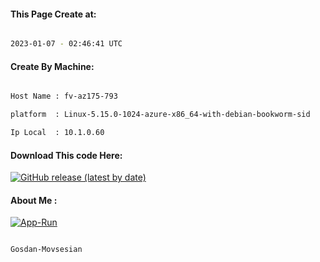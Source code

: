 
   
#### This Page Create at:

```bash

2023-01-07 - 02:46:41 UTC

```

#### Create By Machine:

```bash

Host Name : fv-az175-793

platform  : Linux-5.15.0-1024-azure-x86_64-with-debian-bookworm-sid

Ip Local  : 10.1.0.60

```
#### Download This code Here:

[![GitHub release (latest by date)](https://img.shields.io/github/v/release/Gosdan-Movsesian/Gosdan?style=for-the-badge&label=Download)](https://github.com/Gosdan-Movsesian/Gosdan/releases) 

</p> 

#### About Me :

[![App-Run](https://github.com/Gosdan-Movsesian/Gosdan/actions/workflows/App-Run.yml/badge.svg)](https://github.com/Gosdan-Movsesian/Gosdan/actions/workflows/App-Run.yml)

```bash

Gosdan-Movsesian

```

